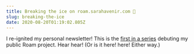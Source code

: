 ```yaml
---
title: Breaking the ice on roam.sarahavenir.com 🌱
slug: breaking-the-ice
date: 2020-08-20T01:19:02.805Z
---
```

I re-ignited my personal newsletter! This is the [first in a series](https://buttondown.email/sarahavenir/archive/97508587-a7fb-4066-8394-cd5bb12f2a2d) debuting my public Roam project. Hear hear! (Or is it here! here! Either way.)